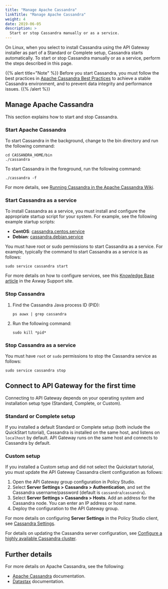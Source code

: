 ```yaml
---
title: "Manage Apache Cassandra"
linkTitle: "Manage Apache Cassandra"
weight: 4
date: 2019-06-05
description: >
  Start or stop Cassandra manually or as a service.
---
```

On Linux, when you select to install Cassandra using the API Gateway installer as part of a Standard or Complete setup, Cassandra starts automatically. To start or stop Cassandra manually or as a service, perform the steps described in this page.

{{% alert title="Note" %}}
Before you start Cassandra, you must follow the best practices in [Apache Cassandra Best Practices](/docs/cass_admin/cassandra_bestpractices/) to achieve a stable Cassandra environment, and to prevent data integrity and performance issues.
{{% /alert %}}

## Manage Apache Cassandra

This section explains how to start and stop Cassandra.

### Start Apache Cassandra

To start Cassandra in the background, change to the bin directory and run the following command:

```
cd CASSANDRA_HOME/bin
./cassandra
```

To start Cassandra in the foreground, run the following command:

```
./cassandra -f
```

For more details, see [Running Cassandra in the Apache Cassandra Wiki](https://cwiki.apache.org/confluence/display/CASSANDRA2/RunningCassandra).

### Start Cassandra as a service

To install Cassandra as a service, you must install and configure the appropriate startup script for your system. For example, see the following example startup scripts:

* **CentOS**: [cassandra.centos.service](/samples/apimanagement/cassandra/cassandra.centos.service)
* **Debian**: [cassandra.debian.service](https://axway-open-docs.netlify.app/samples/apimanagement/cassandra/cassandra.debian.service)

You must have root or sudo permissions to start Cassandra as a service. For example, typically the command to start Cassandra as a service is as follows:

```
sudo service cassandra start
```

For more details on how to configure services, see this [Knowledge Base article](https://support.axway.com/kb/178063/language/en) in the Axway Support site.

### Stop Cassandra

1. Find the Cassandra Java process ID (PID):

    ```
    ps auwx | grep cassandra
    ```

2. Run the following command:

    ```
    sudo kill *pid*
    ```

### Stop Cassandra as a service

You must have `root` or `sudo` permissions to stop the Cassandra service as follows:

```
sudo service cassandra stop
```

## Connect to API Gateway for the first time

Connecting to API Gateway depends on your operating system and installation setup type (Standard, Complete, or Custom).

### Standard or Complete setup

If you installed a default Standard or Complete setup (both include the QuickStart tutorial), Cassandra is installed on the same host, and listens on `localhost` by default. API Gateway runs on the same host and connects to Cassandra by default.

### Custom setup

If you installed a Custom setup and did not select the Quickstart tutorial, you must update the API Gateway Cassandra client configuration as follows:

1. Open the API Gateway group configuration in Policy Studio.
2. Select **Server Settings > Cassandra > Authentication**, and set the Cassandra username/password (default is `cassandra`/`cassandra`).
3. Select **Server Settings > Cassandra > Hosts**. Add an address for the Cassandra node. You can enter an IP address or host name.
4. Deploy the configuration to the API Gateway group.

For more details on configuring **Server Settings** in the Policy Studio client, see [Cassandra Settings](/docs/apim_reference/cassandra_settings/).

For details on updating the Cassandra server configuration, see [Configure a highly available Cassandra cluster](/docs/cass_admin/cassandra_config/).

## Further details

For more details on Apache Cassandra, see the following:

* [Apache Cassandra](http://cassandra.apache.org/) documentation.
* [Datastax](https://docs.datastax.com/en/cassandra-oss/3.x/index.html) documentation.
